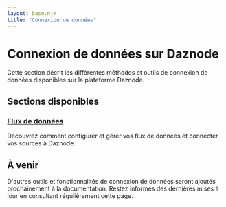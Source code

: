 ```yaml
---
layout: base.njk
title: "Connexion de données"
---
```


# Connexion de données sur Daznode

Cette section décrit les différentes méthodes et outils de connexion de données disponibles sur la plateforme Daznode.

## Sections disponibles

### [Flux de données](/guides/connexion-donnees/datastreams/)
Découvrez comment configurer et gérer vos flux de données et connecter vos sources à Daznode.

## À venir

D'autres outils et fonctionnalités de connexion de données seront ajoutés prochainement à la documentation. Restez informés des dernières mises à jour en consultant régulièrement cette page. 